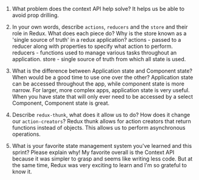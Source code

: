 1. What problem does the context API help solve?
  It helps us be able to avoid prop drilling.

1. In your own words, describe `actions`, `reducers` and the `store` and their role in Redux. What does each piece do? Why is the store known as a 'single source of truth' in a redux application?
  actions - passed to a reducer along with properties to specify what action to perform. reducers - functions used to manage various tasks throughout an application. store - single source of truth from which all state is used.

1. What is the difference between Application state and Component state? When would be a good time to use one over the other?
  Application state can be accessed throughout the app, while component state is more narrow. For larger, more complex apps, application state is very useful. When you have state that will only ever need to be accessed by a select Component, Component state is great.

1. Describe `redux-thunk`, what does it allow us to do? How does it change our `action-creators`?
  Redux thunk allows for action creators that return functions instead of objects. This allows us to perform asynchronous operations.

1. What is your favorite state management system you've learned and this sprint? Please explain why!
  My favorite overall is the Context API because it was simpler to grasp and seems like writing less code. But at the same time, Redux was very exciting to learn and I'm so grateful to know it.
